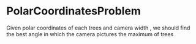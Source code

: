 # PolarCoordinatesProblem
Given polar coordinates of each trees and camera width , we should find the best angle in which the camera pictures the maximum of trees
